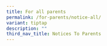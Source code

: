 ```yaml
---
title: For all parents
permalink: /for-parents/notice-all/
variant: tiptap
description: ""
third_nav_title: Notices To Parents
---
```

